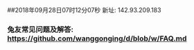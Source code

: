 ##2018年09月28日07时12分07秒 新址: 142.93.209.183
### 兔友常见问题及解答: https://github.com/wanggonging/d/blob/w/FAQ.md
